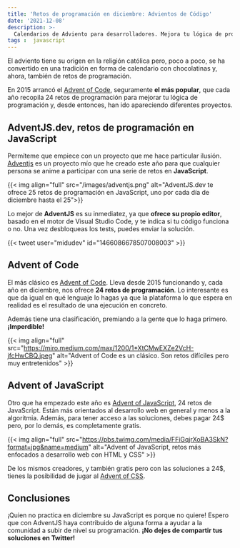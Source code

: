 ```yaml
---
title: 'Retos de programación en diciembre: Advientos de Código'
date: '2021-12-08'
description: >-
  Calendarios de Adviento para desarrolladores. Mejora tu lógica de programación.
tags :  javascript
---
```


El adviento tiene su origen en la religión católica pero, poco a poco, se ha convertido en una tradición en forma de calendario con chocolatinas y, ahora, también de retos de programación.

En 2015 arrancó el [Advent of Code](https://adventofcode.com/), seguramente **el más popular**, que cada año recopila 24 retos de programación para mejorar tu lógica de programación y, desde entonces, han ido apareciendo diferentes proyectos.

## AdventJS.dev, retos de programación en JavaScript

Permíteme que empiece con un proyecto que me hace particular ilusión. [Adventjs](https://adventjs.dev/) es un proyecto mío que he creado este año para que cualquier persona se anime a participar con una serie de retos en **JavaScript**.

{{< img align="full" src="/images/adventjs.png" alt="AdventJS.dev te ofrece 25 retos de programación en JavaScript, uno por cada día de diciembre hasta el 25">}}

Lo mejor de **AdventJS** es su inmediatez, ya que **ofrece su propio editor**, basado en el motor de Visual Studio Code, y te indica si tu código funciona o no. Una vez desbloqueas los tests, puedes enviar la solución.

{{< tweet user="midudev" id="1466086678507008003" >}}

## Advent of Code

El más clásico es [Advent of Code](https://adventofcode.com/). Lleva desde 2015 funcionando y, cada año en diciembre, nos ofrece **24 retos de programación**. Lo interesante es que da igual en qué lenguaje lo hagas ya que la plataforma lo que espera en realidad es el resultado de una ejecución en concreto.

Además tiene una clasificación, premiando a la gente que lo haga primero. **¡Imperdible!**

{{< img align="full" src="https://miro.medium.com/max/1200/1*XtCMwEXZe2VcH-jfcHwCBQ.jpeg" alt="Advent of Code es un clásico. Son retos difíciles pero muy entretenidos" >}}

## Advent of JavaScript

Otro que ha empezado este año es [Advent of JavaScript](https://www.adventofjs.com/), 24 retos de JavaScript. Están más orientados al desarrollo web en general y menos a la algoritmia. Además, para tener acceso a las soluciones, debes pagar 24$ pero, por lo demás, es completamente gratis.

{{< img align="full" src="https://pbs.twimg.com/media/FFiGqjrXoBA3SkN?format=jpg&name=medium" alt="Advent of JavaScript, retos más enfocados a desarrollo web con HTML y CSS" >}}

De los mismos creadores, y también gratis pero con las soluciones a 24$, tienes la posibilidad de jugar al [Advent of CSS](https://www.adventofcss.com/).

## Conclusiones

¡Quien no practica en diciembre su JavaScript es porque no quiere! Espero que con AdventJS haya contribuido de alguna forma a ayudar a la comunidad a subir de nivel su programación. **¡No dejes de compartir tus soluciones en Twitter!**